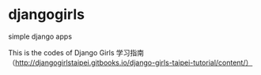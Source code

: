 # djangogirls
simple django apps

This is the codes of Django Girls 学习指南（http://djangogirlstaipei.gitbooks.io/django-girls-taipei-tutorial/content/）
